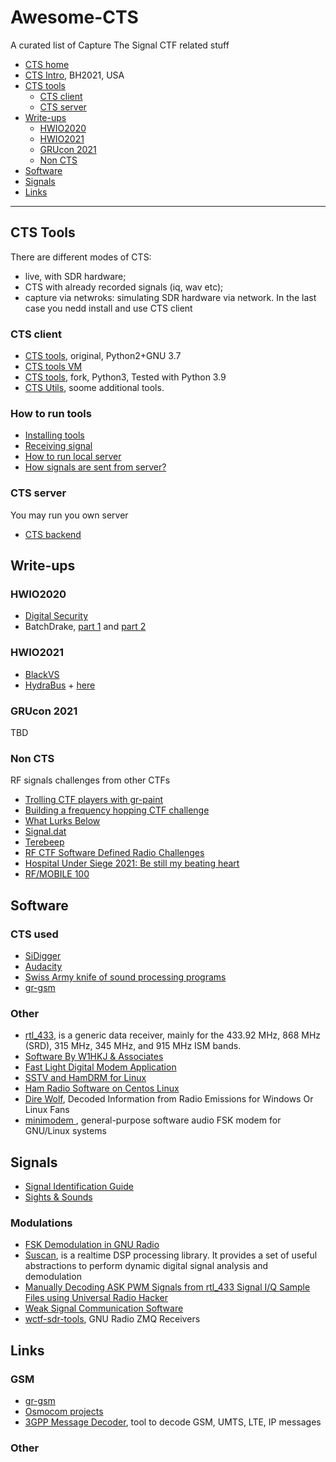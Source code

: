 # Awesome-CTS
A curated list of Capture The Signal CTF related stuff

- [CTS home](https://cts.ninja/)
- [CTS Intro](https://github.com/capturethesignal/cts-website/blob/master/bhusa2021/BHArsenal21_cts.pdf), BH2021, USA
- [CTS tools](#CTS-Tools)
  - [CTS client](#CTS-client)
  - [CTS server](#CTS-server)
- [Write-ups](#Write-ups)
  - [HWIO2020](#HWIO2020)
  - [HWIO2021](#HWIO2021)
  - [GRUcon 2021](#GRUcon-2021)
  - [Non CTS](#Non_CTS)
- [Software](#Software)
- [Signals](#Signals)
- [Links](#Links)

- - -

## CTS Tools

There are different modes of CTS:
* live, with SDR hardware;
* CTS with already recorded signals (iq, wav etc);
* capture via netwroks: simulating SDR hardware via network. In the last case you nedd install and use CTS client
 
### CTS client

* [CTS tools](https://github.com/capturethesignal/cts-tools), original, Python2+GNU 3.7
* [CTS tools VM](https://cts.ninja/downloads/)
* [CTS tools](https://github.com/BlackVS/cts-tools), fork, Python3, Tested with Python 3.9
* [CTS Utils](https://github.com/BlackVS/cts-utils), soome additional tools.

### How to run tools
* [Installing tools](cts-tools.md)
* [Receiving signal](cts-get-signal.md)
* [How to run local server](cts-utils.md)
* [How signals are sent from server?](cts-signals.md)

### CTS server
You may run you own server
* [CTS backend](https://github.com/capturethesignal/cts-backend)

## Write-ups

### HWIO2020

* [Digital Security](https://www.digital.security/en/blog/hardweario-capture-signal-write)
* BatchDrake, [part 1](https://batchdrake.github.io/cts/) and [part 2](https://batchdrake.github.io/ctsII/)

### HWIO2021

* [BlackVS](https://github.com/BlackVS/CTFs/tree/master/HWIO2021/CTS)
* [HydraBus](https://hydrabus.com/CTS/HWIO_2021_CTS_Signal5_solution_BVE_10July2021.pdf) + [here](https://hydrabus.com/CTS/)

### GRUcon 2021

TBD

### Non CTS 
RF signals challenges from other CTFs
* [Trolling CTF players with gr-paint](https://irrational.net/2019/11/30/trolling-ctf-players-with-gr-paint/)
* [Building a frequency hopping CTF challenge](https://irrational.net/2019/12/02/building-a-frequency-hopping-challenge/)
* [What Lurks Below](https://github.com/mossmann/Writeups/tree/main/Google%20CTF%202020/What%20Lurks%20Below)
* [Signal.dat](https://github.com/leony/CTF/blob/master/Radio%20Frequency/Signal.dat_Writeup.md)
* [Terebeep](https://bolek42.github.io/ctf/2017-PlaidCTF/terebeep/README.html)
* [RF CTF Software Defined Radio Challenges](https://github.com/rfhs/rfhs-wiki/wiki/RF-CTF-SoftwareDefinedRadio-Challenges)
* [Hospital Under Siege 2021: Be still my beating heart](https://ctftime.org/writeup/29131)
* [RF/MOBILE 100](https://gitlab.com/hacklabor/ctf/tmctf-writeup/-/blob/master/RF-Mobile-100/RF-Mobile100.md)


## Software
### CTS used
* [SiDigger](https://github.com/BatchDrake/SigDigger)
* [Audacity](https://www.audacityteam.org/)
* [Swiss Army knife of sound processing programs](http://sox.sourceforge.net/)
* [gr-gsm](https://github.com/ptrkrysik/gr-gsm)

### Other
* [rtl_433](https://github.com/merbanan/rtl_433), is a generic data receiver, mainly for the 433.92 MHz, 868 MHz (SRD), 315 MHz, 345 MHz, and 915 MHz ISM bands.
* [Software By W1HKJ & Associates](http://www.w1hkj.com/)
* [Fast Light Digital Modem Application](https://sourceforge.net/p/fldigi/wiki/Home/)
* [SSTV and HamDRM for Linux](http://users.telenet.be/on4qz/index.html)
* [Ham Radio Software on Centos Linux](http://www.trinityos.com/HAM/CentosDigitalModes/hampacketizing-centos.html#28.qsstv)
* [Dire Wolf](https://github.com/wb2osz/direwolf), Decoded Information from Radio Emissions for Windows Or Linux Fans
* [minimodem ](http://www.whence.com/minimodem/), general-purpose software audio FSK modem  for GNU/Linux systems

## Signals
* [Signal Identification Guide](https://www.sigidwiki.com/wiki/Signal_Identification_Guide)
* [Sights & Sounds](http://www.w1hkj.com/modes/index.htm)

### Modulations
* [FSK Demodulation in GNU Radio](https://wirelesspi.com/fsk-demodulation-in-gnu-radio/)
* [Suscan](https://github.com/BatchDrake/suscan), is a realtime DSP processing library. It provides a set of useful abstractions to perform dynamic digital signal analysis and demodulation
* [Manually Decoding ASK PWM Signals from rtl_433 Signal I/Q Sample Files using Universal Radio Hacker](https://github.com/klohner/klohner.github.io/tree/master/SDR/Decoding/Example_2019-01-18)
* [Weak Signal Communication Software](https://physics.princeton.edu//pulsar/K1JT/)
* [wctf-sdr-tools](https://github.com/rfhs/rfctf-sdr-tools), GNU Radio ZMQ Receivers

## Links
### GSM
* [gr-gsm](https://github.com/ptrkrysik/gr-gsm)
* [Osmocom projects](https://osmocom.org/projects)
* [3GPP Message Decoder](https://www.3glteinfo.com/3gpp-message-decoder/), tool to decode GSM, UMTS, LTE, IP messages

### Other
